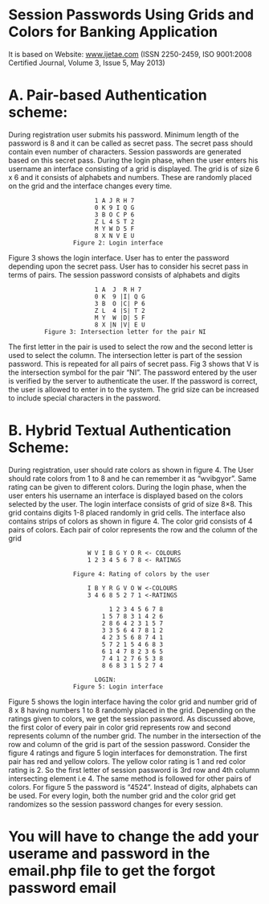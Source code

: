 # Session Passwords Using Grids and Colors for Banking Application 
It is based on Website: www.ijetae.com (ISSN 2250-2459, ISO 9001:2008 Certified Journal, Volume 3, Issue 5, May 2013)

# A. Pair-based Authentication scheme:

During registration user submits his password. Minimum length of the password is 8 and it can be called as secret pass. The secret pass should contain even number of characters. Session passwords are generated based on this secret pass. During the login phase, when the user enters his username an interface consisting of a grid is displayed. The grid is of size 6 x 6 and it consists of alphabets and numbers. These are randomly placed on the grid and the interface changes every time.

                            1 A J R H 7
                            0 K 9 I Q G
                            3 B O C P 6
                            Z L 4 S T 2
                            M Y W D 5 F
                            8 X N V E U
                      Figure 2: Login interface

Figure 3 shows the login interface. User has to enter the password depending upon the secret pass. User has to consider his secret pass in terms of pairs. The session password consists of alphabets and digits

       
                            1 A  J  R H 7
                            0 K  9 |I| Q G
                            3 B  O |C| P 6
                            Z L  4 |S| T 2
                            M Y  W |D| 5 F
                            8 X |N |V| E U
              Figure 3: Intersection letter for the pair NI


The first letter in the pair is used to select the row and the second letter is used to select the column. The intersection letter is part of the session password. This is repeated for all pairs of secret pass. Fig 3 shows that V is the intersection symbol for the pair “NI”. The password entered by the user is verified by the server to authenticate the user. If the password is correct, the user is allowed to enter in to the system. The grid size can be increased to include special characters in the password.

# B. Hybrid Textual Authentication Scheme:

During registration, user should rate colors as shown in figure 4. The User should rate colors from 1 to 8 and he can remember it as “wvibgyor”. Same rating can be given to different colors. During the login phase, when the user enters his username an interface is displayed based on the colors selected by the user. The login interface consists of grid of size 8×8. This grid contains digits 1-8 placed randomly in grid cells. The interface also contains strips of colors as shown in figure 4. The color grid consists of 4 pairs of colors. Each pair of color represents the row and the column of the grid

                          W V I B G Y O R <- COLOURS
                          1 2 3 4 5 6 7 8 <- RATINGS

                      Figure 4: Rating of colors by the user

                          I B Y R G V O W <-COLOURS
                          3 4 6 8 5 2 7 1 <-RATINGS

                                1 2 3 4 5 6 7 8
                              1 5 7 8 3 1 4 2 6
                              2 8 6 4 2 3 1 5 7
                              3 3 5 6 4 7 8 1 2
                              4 2 3 5 6 8 7 4 1
                              5 7 2 1 5 4 6 8 3
                              6 1 4 7 8 2 3 6 5
                              7 4 1 2 7 6 5 3 8
                              8 6 8 3 1 5 2 7 4
                              
                            LOGIN:
                      Figure 5: Login interface
                      
 Figure 5 shows the login interface having the color grid and number grid of 8 x 8 having numbers 1 to 8 randomly placed in the grid. Depending on the ratings given to colors, we get the session password. As discussed above, the first color of every pair in color grid represents row and second represents column of the number grid. The number in the intersection of the row and column of the grid is part of the session password. Consider the figure 4 ratings and figure 5 login interfaces for demonstration. The first pair has red and yellow colors. The yellow color rating is 1 and red color rating is 2. So the first letter of session password is 3rd row and 4th column intersecting element i.e 4. The same method is followed for other pairs of colors. For figure 5 the password is “4524”. Instead of digits, alphabets can be used. For every login, both the number grid and the color grid get randomizes so the session password changes for every session.

# You will have to change the add your userame and password in the email.php file to get the forgot password email
